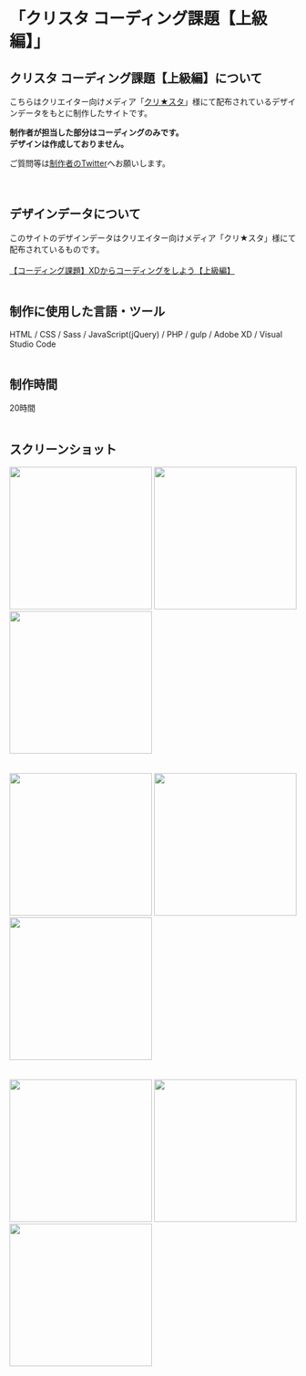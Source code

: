# 「クリスタ コーディング課題【上級編】」

## クリスタ コーディング課題【上級編】について
こちらはクリエイター向けメディア「[クリ★スタ](https://crestadesign.org/)」様にて配布されているデザインデータをもとに制作したサイトです。

**制作者が担当した部分はコーディングのみです。<br>
デザインは作成しておりません。**

ご質問等は[制作者のTwitter](https://twitter.com/foolish_pine)へお願いします。<br>
<br>
<br>

## デザインデータについて
このサイトのデザインデータはクリエイター向けメディア「クリ★スタ」様にて配布されているものです。<br>
<br>
[【コーディング課題】XDからコーディングをしよう【上級編】](https://crestadesign.org/cording-third/)
<br>
<br>

## 制作に使用した言語・ツール
HTML / CSS / Sass / JavaScript(jQuery) / PHP / gulp / Adobe XD / Visual Studio Code
<br>
<br>

## 制作時間
20時間
<br>
<br>

## スクリーンショット
<img src="https://github.com/foolish-pine/Cresta_upper/blob/master/src/img/top_pc.png?raw=true" width=250px>
<img src="https://github.com/foolish-pine/Cresta_upper/blob/master/src/img/top_tab.png?raw=true" width=250px>
<img src="https://github.com/foolish-pine/Cresta_upper/blob/master/src/img/top_sp.png?raw=true" width=250px>
<br>
<br>
<br>
<img src="https://github.com/foolish-pine/Cresta_upper/blob/master/src/img/about_pc.png?raw=true" width=250px>
<img src="https://github.com/foolish-pine/Cresta_upper/blob/master/src/img/about_tab.png?raw=true" width=250px>
<img src="https://github.com/foolish-pine/Cresta_upper/blob/master/src/img/about_sp.png?raw=true" width=250px>
<br>
<br>
<br>
<img src="https://github.com/foolish-pine/Cresta_upper/blob/master/src/img/contact_pc.png?raw=true" width=250px>
<img src="https://github.com/foolish-pine/Cresta_upper/blob/master/src/img/contact_tab.png?raw=true" width=250px>
<img src="https://github.com/foolish-pine/Cresta_upper/blob/master/src/img/contact_sp.png?raw=true" width=250px>
